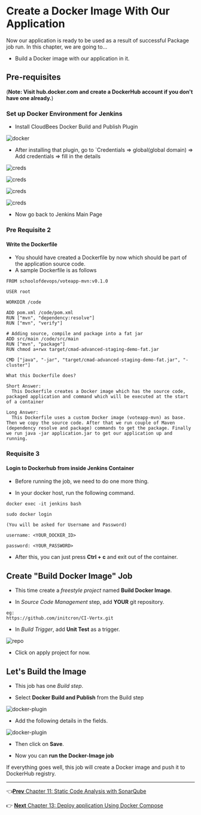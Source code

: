 # Create a Docker Image With Our Application

Now our application is ready to be used as a result of successful Package job run. In this chapter, we are going to...

* Build a Docker image with our application in it.

## Pre-requisites
(**Note: Visit hub.docker.com and create a DockerHub account if you don't have one already.**)

### Set up Docker Environment for Jenkins

* Install CloudBees Docker Build and Publish Plugin

![docker](images/docker-image/docker.jpg)

* After installing that plugin, go to `Credentials => global(global domain) => Add credentials => fill in the details

![creds](images/docker-image/cred1.jpg)

![creds](images/docker-image/cred2.jpg)

![creds](images/docker-image/cred3.jpg)

![creds](images/docker-image/creds4.jpg)

* Now go back to Jenkins Main Page


### Pre Requisite 2

#### Write the Dockerfile

* You should have created a Dockerfile by now which should be part of the application source code.
* A sample Dockerfile is as follows

```
FROM schoolofdevops/voteapp-mvn:v0.1.0

USER root

WORKDIR /code

ADD pom.xml /code/pom.xml
RUN ["mvn", "dependency:resolve"]
RUN ["mvn", "verify"]

# Adding source, compile and package into a fat jar
ADD src/main /code/src/main
RUN ["mvn", "package"]
RUN chmod a+rwx target/cmad-advanced-staging-demo-fat.jar

CMD ["java", "-jar", "target/cmad-advanced-staging-demo-fat.jar", "-cluster"]
```

`What this Dockerfile does?`

```
Short Answer:
  This Dockerfile creates a Docker image which has the source code, packaged application and command which will be executed at the start of a container
```

```
Long Answer:
  This Dockerfile uses a custom Docker image (voteapp-mvn) as base. Then we copy the source code. After that we run couple of Maven (dependency resolve and package) commands to get the package. Finally we run java -jar application.jar to get our application up and running.
```

### Requisite 3

#### Login to Dockerhub from inside Jenkins Container 

* Before running the job, we need to do one more thing.

* In your docker host, run the following command.

```
docker exec -it jenkins bash

sudo docker login

(You will be asked for Username and Password)

username: <YOUR_DOCKER_ID>

password: <YOUR_PASSWORD>
```

* After this, you can just press **Ctrl + c** and exit out of the container.

## Create "Build Docker Image" Job

* This time create a *freestyle project* named **Build Docker Image**.

* In *Source Code Management* step, add **YOUR** git repository.

```
eg:
https://github.com/initcron/CI-Vertx.git
```

* In *Build Trigger*, add **Unit Test** as a trigger.

![repo](images/docker-image/repo.jpg)

* Click on apply project for now.

## Let's Build the Image

* This job has one *Build step*.

* Select **Docker Build and Publish** from the Build step

![docker-plugin](images/docker-image/docker-plugin.jpg)

* Add the following details in the fields.

![docker-plugin](images/docker-image/docker-plugin2.jpg)

* Then click on **Save**.

* Now you can **run the Docker-Image job**

If everything goes well, this job will create a Docker image and push it to DockerHub registry.

----
:point_left:[**Prev** Chapter 11: Static Code Analysis with SonarQube](https://github.com/schoolofdevops/learn-jenkins/blob/vertx-v1/continuous-delivery/chapters/110_static_code_analysis_with_sonarqube.md)

:point_right: [**Next** Chapter 13: Deploy application Using Docker Compose ](https://github.com/schoolofdevops/learn-jenkins/blob/vertx-v1/continuous-delivery/chapters/130_Deploy_with_Docker_compose.md)
